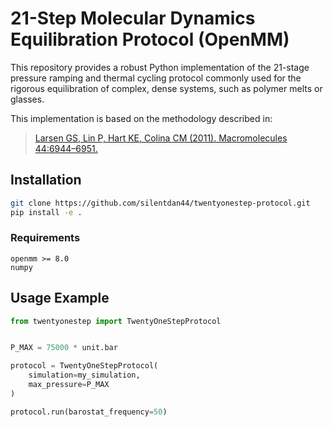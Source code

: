 # 21-Step Molecular Dynamics Equilibration Protocol (OpenMM)
This repository provides a robust Python implementation of the 21-stage pressure ramping and thermal cycling protocol commonly used for the rigorous equilibration of complex, dense systems, such as polymer melts or glasses.

This implementation is based on the methodology described in:

>[Larsen GS, Lin P, Hart KE, Colina CM (2011). Macromolecules 44:6944–6951.](https://pubs.acs.org/doi/10.1021/ma200345v)

## Installation
```bash
git clone https://github.com/silentdan44/twentyonestep-protocol.git
pip install -e .
```
### Requirements
```
openmm >= 8.0
numpy
```

## Usage Example
```python
from twentyonestep import TwentyOneStepProtocol


P_MAX = 75000 * unit.bar 

protocol = TwentyOneStepProtocol(
    simulation=my_simulation, 
    max_pressure=P_MAX 
)

protocol.run(barostat_frequency=50)
```